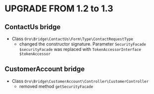 UPGRADE FROM 1.2 to 1.3
=======================

ContactUs bridge
----------------
- Class `Oro\Bridge\ContactUs\Form\Type\ContactRequestType`
    - changed the constructor signature. Parameter `SecurityFacade $securityFacade` was replaced with `TokenAccessorInterface $tokenAccessor`

CustomerAccount bridge
----------------------
- Class `Oro\Bridge\CustomerAccount\Controller\CustomerController`
    - removed method `getSecurityFacade`
